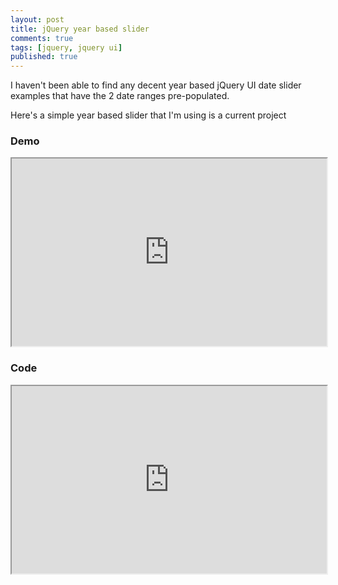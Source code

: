 ```yaml
---
layout: post
title: jQuery year based slider
comments: true
tags: [jquery, jquery ui]
published: true
---
```


I haven't been able to find any decent year based jQuery UI date slider examples that have the 2 date ranges pre-populated.

Here's a simple year based slider that I'm using is a current project 

### Demo

<iframe
  style="width: 100%; height: 300px"
  src="https://jsfiddle.net/LKedZ/embedded/result/light/#Result">
</iframe>

### Code

<iframe
  style="width: 100%; height: 300px"
  src="https://jsfiddle.net/LKedZ/embedded/js,resources,html,css,result/light/#JavaScript">
</iframe>

